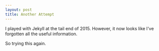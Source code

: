 ```yaml
---
layout: post
title: Another Attempt
---
```


I played with Jekyll at the tail end of 2015.   However, it now looks like I've forgotten all the useful
information.

So trying this again.
